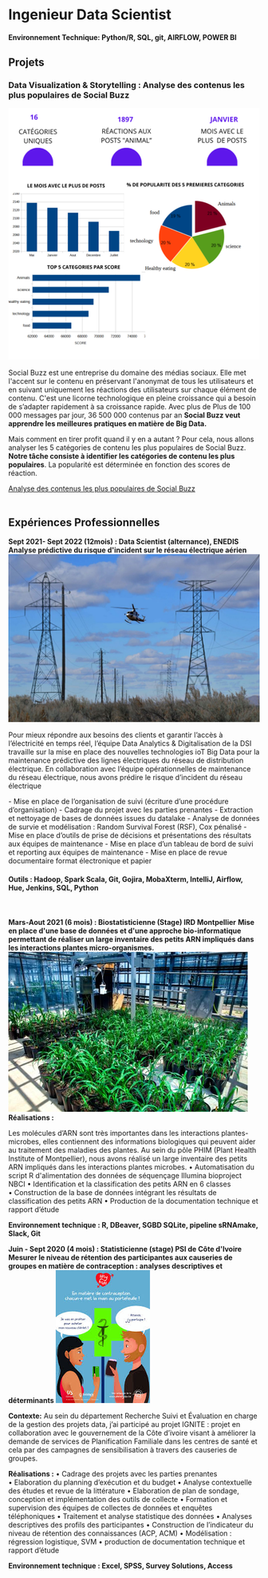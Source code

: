 # Ingenieur Data Scientist

#### Environnement Technique: Python/R, SQL, git, AIRFLOW, POWER BI

## Projets
### Data Visualization & Storytelling : Analyse des contenus les plus populaires de Social Buzz
![Data analytics](/assets/img/banniere_portfolio_poject.png)

Social Buzz est une entreprise du domaine des médias sociaux. Elle met l'accent sur le contenu en préservant l'anonymat de tous les utilisateurs et en suivant uniquement les réactions des utilisateurs sur chaque élément de contenu.
C'est une licorne technologique en pleine croissance qui a besoin de s’adapter rapidement à sa croissance rapide. 
Avec plus de Plus de 100 000 messages par jour, 36 500 000 contenus par an  **Social Buzz veut apprendre les meilleures pratiques en matière de Big Data.**

Mais comment en tirer profit quand il y en a autant ?
Pour cela, nous allons analyser les 5 catégories de contenu les plus populaires de Social Buzz. **Notre tâche consiste à identifier les catégories de contenu les plus populaires**. La popularité est déterminée en fonction des scores de réaction.


[Analyse des contenus les plus populaires de Social Buzz](/assets/pdf/Datanalytis.pdf)
<br> <br>
## Expériences Professionnelles
**Sept 2021- Sept 2022 (12mois) : Data Scientist (alternance), ENEDIS**
**Analyse prédictive du risque d'incident sur le réseau électrique aérien**
![Reseau electricite ENEDIS](/assets/img/reseauxelectrique.jpg)
<p>Pour mieux répondre aux besoins des clients et garantir l’accès à l’électricité en temps réel, l’équipe Data Analytics & Digitalisation de la DSI travaille sur la mise en place des nouvelles technologies ioT Big Data pour la maintenance prédictive des lignes électriques du réseau de distribution électrique. En collaboration avec l’équipe opérationnelles de maintenance du réseau électrique, nous avons prédire le risque d’incident du réseau électrique </p>
- Mise en place de l’organisation de suivi (écriture d’une procédure d’organisation)
- Cadrage du projet avec les parties prenantes
- Extraction et nettoyage de bases de données issues du datalake 	
- Analyse de données de survie et modélisation : Random Survival Forest (RSF), Cox pénalisé 	
- Mise en place d’outils de prise de décisions et présentations des résultats aux équipes de maintenance
- Mise en place d’un tableau de bord de suivi et reporting aux équipes de maintenance
- Mise en place de revue documentaire format électronique et papier

####  Outils : Hadoop, Spark Scala, Git, Gojira, MobaXterm, IntelliJ, Airflow, Hue, Jenkins, SQL, Python

<br> <br>
**Mars-Aout 2021 (6 mois) : Biostatisticienne (Stage) IRD Montpellier**
**Mise en place d'une base de données et d'une approche bio-informatique permettant de réaliser un large inventaire des petits ARN impliqués dans les interactions plantes micro-organismes.**
![Reseau electricite ENEDIS](/assets/img/28IRD-Plantes.jpg)
**Réalisations :**

 Les molécules d’ARN sont très importantes dans les interactions plantes-microbes, elles contiennent des informations biologiques qui peuvent aider au traitement des maladies des plantes.
Au sein du pôle PHIM (Plant Health Institute of Montpellier), nous avons réalisé un large inventaire des petits ARN impliqués dans les interactions plantes microbes.
    • Automatisation du script R d'alimentation des données de séquençage Illumina bioproject NBCI
    • Identification et la classification des petits ARN en 6 classes	
    • Construction de la base de données intégrant les résultats de classification des petits ARN
    • Production de la documentation technique et rapport d’étude	

**Environnement technique : R, DBeaver, SGBD SQLite, pipeline sRNAmake, Slack, Git**

**Juin - Sept 2020 (4 mois) : Statisticienne (stage) PSI de Côte d'Ivoire**
**Mesurer le niveau de rétention des participantes aux causeries de groupes en matière de contraception : analyses descriptives et déterminants**
![Reseau electricite ENEDIS](/assets/img/images_contraceptions.jfif)

**Contexte:**
 Au sein du département Recherche Suivi et Évaluation en charge de la gestion des projets data, j’ai participé au projet IGNITE : projet en collaboration avec le gouvernement de la Côte d’ivoire visant à améliorer la demande de services de Planification Familiale dans les centres de santé et cela par des campagnes de sensibilisation à travers des causeries de groupes.

**Réalisations :**
    • Cadrage des projets avec les parties prenantes 	
    • Elaboration du planning d’exécution et du budget
    • Analyse contextuelle des études et revue de la littérature 
    • Elaboration de plan de sondage, conception et implémentation des outils de collecte
    • Formation et supervision des équipes de collectes de données  et  enquêtes téléphoniques
    • Traitement et analyse statistique des données
    • Analyses descriptives des profils des participantes
    • Construction de l’indicateur du niveau de rétention des connaissances (ACP, ACM)
    • Modélisation : régression logistique, SVM
    • production de documentation technique et rapport d’étude  

**Environnement technique :  Excel, SPSS, Survey Solutions, Access**
